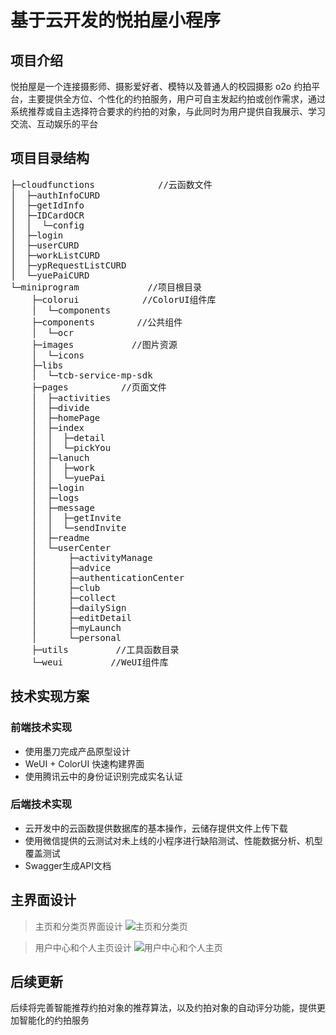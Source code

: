 # 基于云开发的悦拍屋小程序
## 项目介绍
悦拍屋是一个连接摄影师、摄影爱好者、模特以及普通人的校园摄影 o2o 约拍平台，主要提供全方位、个性化的约拍服务，用户可自主发起约拍或创作需求，通过系统推荐或自主选择符合要求的约拍的对象，与此同时为用户提供自我展示、学习交流、互动娱乐的平台
## 项目目录结构
<pre>
├─cloudfunctions            //云函数文件
│  ├─authInfoCURD
│  ├─getIdInfo
│  ├─IDCardOCR
│  │  └─config
│  ├─login
│  ├─userCURD
│  ├─workListCURD
│  ├─ypRequestListCURD
│  └─yuePaiCURD
└─miniprogram             //项目根目录
    ├─colorui            //ColorUI组件库
    │  └─components
    ├─components        //公共组件
    │  └─ocr
    ├─images           //图片资源
    │  └─icons
    ├─libs            
    │  └─tcb-service-mp-sdk
    ├─pages          //页面文件
    │  ├─activities
    │  ├─divide
    │  ├─homePage
    │  ├─index
    │  │  ├─detail
    │  │  └─pickYou
    │  ├─lanuch
    │  │  ├─work
    │  │  └─yuePai
    │  ├─login
    │  ├─logs
    │  ├─message
    │  │  ├─getInvite
    │  │  └─sendInvite
    │  ├─readme
    │  └─userCenter
    │      ├─activityManage
    │      ├─advice
    │      ├─authenticationCenter
    │      ├─club
    │      ├─collect
    │      ├─dailySign
    │      ├─editDetail
    │      ├─myLaunch
    │      └─personal
    ├─utils         //工具函数目录
    └─weui         //WeUI组件库
</pre>
## 技术实现方案
### 前端技术实现
- 使用墨刀完成产品原型设计
- WeUI + ColorUI 快速构建界面
- 使用腾讯云中的身份证识别完成实名认证
### 后端技术实现
- 云开发中的云函数提供数据库的基本操作，云储存提供文件上传下载
- 使用微信提供的云测试对未上线的小程序进行缺陷测试、性能数据分析、机型覆盖测试
- Swagger生成API文档
## 主界面设计
> 主页和分类页界面设计
![主页和分类页](http://wx3.sinaimg.cn/mw690/006UdlVNgy1g4gkay1oenj30j40gotia.jpg)

> 用户中心和个人主页设计
![用户中心和个人主页](http://wx3.sinaimg.cn/mw690/006UdlVNgy1g4gkayqgcdj30j40g9gs4.jpg)
## 后续更新
后续将完善智能推荐约拍对象的推荐算法，以及约拍对象的自动评分功能，提供更加智能化的约拍服务